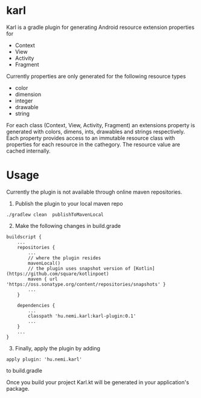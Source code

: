 # karl
Karl is a gradle plugin for generating Android resource extension properties for
- Context
- View
- Activity
- Fragment

Currently properties are only generated for the following resource types
- color
- dimension
- integer
- drawable
- string

For each class (Context, View, Activity, Fragment) an extensions property is generated with colors, dimens, ints, drawables and strings respectively. Each property provides access to an immutable resource class with properties for each resource in the cathegory. The resource value are cached internally. 

# Usage

Currently the plugin is not available through online maven repositories. 

1. Publish the plugin to your local maven repo

```
./gradlew clean  publishToMavenLocal
```
2. Make the following changes in build.grade

```
buildscript {
    ...
    repositories {
        ...
        // where the plugin resides   
        mavenLocal()
        // the plugin uses snapshot version of [Kotlin](https://github.com/square/kotlinpoet)
        maven { url 'https://oss.sonatype.org/content/repositories/snapshots' }
        ...
    }
    
    dependencies {
        ...
        classpath 'hu.nemi.karl:karl-plugin:0.1'
        ...
    }
    ...
}
```
3. Finally, apply the plugin by adding
```
apply plugin: 'hu.nemi.karl'
```
to build.gradle

Once you build your project Karl.kt will be generated in your application's package.

